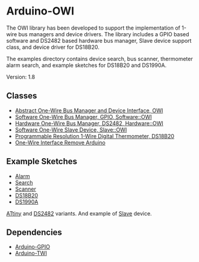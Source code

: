 # Arduino-OWI
The OWI library has been developed to support the implementation of
1-wire bus managers and device drivers. The library includes a GPIO
based software and DS2482 based hardware bus manager, Slave device
support class, and device driver for DS18B20.

The examples directory contains device search, bus scanner,
thermometer alarm search, and example sketches for DS18B20 and
DS1990A.

Version: 1.8

## Classes

* [Abstract One-Wire Bus Manager and Device Interface, OWI](./src/OWI.h)
* [Software One-Wire Bus Manager, GPIO, Software::OWI](./src/Software/OWI.h)
* [Hardware One-Wire Bus Manager, DS2482, Hardware::OWI](./src/Hardware/OWI.h)
* [Software One-Wire Slave Device, Slave::OWI](./src/Slave/OWI.h)
* [Programmable Resolution 1-Wire Digital Thermometer, DS18B20](./src/Driver/DS18B20.h)
* [One-Wire Interface Remove Arduino](./src/Driver/Arduino.h)

## Example Sketches

* [Alarm](./examples/Alarm)
* [Search](./examples/Search)
* [Scanner](./examples/Scanner)
* [DS18B20](./examples/DS18B20)
* [DS1990A](./examples/DS1990A)

[ATtiny](./examples/ATtiny) and [DS2482](./examples/DS2482)
variants. And example of [Slave](./examples/Slave) device.

## Dependencies

* [Arduino-GPIO](https://github.com/mikaelpatel/Arduino-GPIO)
* [Arduino-TWI](https://github.com/mikaelpatel/Arduino-TWI)
